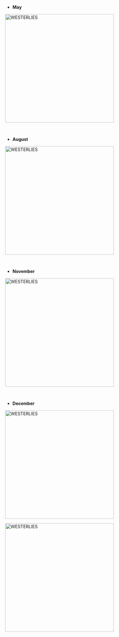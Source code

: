 + **May**

<a href="https://ucarecdn.com/0b5a11ae-5424-4bab-90a3-e1718d4ab7e9/201705.JPG" target="_blank" rel="noopener noreferrer"><img src="https://ucarecdn.com/0b5a11ae-5424-4bab-90a3-e1718d4ab7e9/-/preview/600x600/-/quality/smart_retina/-/format/auto/" alt="WESTERLIES" width="350"></a>

<br>

+ **August**

<a href="https://ucarecdn.com/140ca674-3469-4aea-96c5-257437db9db6/201708.jpg" target="_blank" rel="noopener noreferrer"><img src="https://ucarecdn.com/140ca674-3469-4aea-96c5-257437db9db6/-/preview/600x600/-/quality/smart_retina/-/format/auto/" alt="WESTERLIES" width="350"></a>

<br>

+ **November**

<a href="https://ucarecdn.com/7aa8e47c-237b-4f33-9c1f-889eb28da699/201711.jpg" target="_blank" rel="noopener noreferrer"><img src="https://ucarecdn.com/7aa8e47c-237b-4f33-9c1f-889eb28da699/-/preview/600x600/-/quality/smart_retina/-/format/auto/" alt="WESTERLIES" width="350"></a>

<br>

+ **December**

<a href="https://ucarecdn.com/e3a76246-b4df-4206-b217-714a138fef11/201712.jpg" target="_blank" rel="noopener noreferrer"><img src="https://ucarecdn.com/e3a76246-b4df-4206-b217-714a138fef11/-/preview/600x600/-/quality/smart_retina/-/format/auto/" alt="WESTERLIES" width="350"></a>

<a href="https://ucarecdn.com/16741a40-9a92-48b1-aa4a-2896eb966b87/2017122.jpg" target="_blank" rel="noopener noreferrer"><img src="https://ucarecdn.com/16741a40-9a92-48b1-aa4a-2896eb966b87/-/preview/600x600/-/quality/smart_retina/-/format/auto/" alt="WESTERLIES" width="350"></a>

